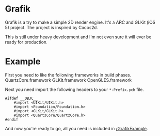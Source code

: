Grafik
======

Grafik is a try to make a simple 2D render engine. It's a ARC and GLKit (iOS 5) project. The project is inspired by Cocos2d.

This is still under heavy development and I'm not even sure it will ever be ready for production.

Example
=======

First you need to like the following frameworks in build phases.
	QuartzCore.framework
	GLKit.framework
	OpenGLES.framework

Next you need import the following headers to your `*-Prefix.pch` file.
    
    #ifdef __OBJC__
        #import <UIKit/UIKit.h>
        #import <Foundation/Foundation.h>
        #import <GLKit/GLKit.h>
        #import <QuartzCore/QuartzCore.h>
    #endif
    

And now you're ready to go, all you need is included in [/GrafikExample](https://github.com/hellozimi/Grafik/tree/master/GrafikExample).
	
	